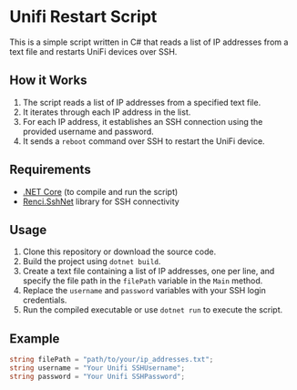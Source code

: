 # Unifi Restart Script

This is a simple script written in C# that reads a list of IP addresses from a text file and restarts UniFi devices over SSH.

## How it Works

1. The script reads a list of IP addresses from a specified text file.
2. It iterates through each IP address in the list.
3. For each IP address, it establishes an SSH connection using the provided username and password.
4. It sends a `reboot` command over SSH to restart the UniFi device.

## Requirements

- [.NET Core](https://dotnet.microsoft.com/download/dotnet) (to compile and run the script)
- [Renci.SshNet](https://github.com/sshnet/SSH.NET) library for SSH connectivity

## Usage

1. Clone this repository or download the source code.
2. Build the project using `dotnet build`.
3. Create a text file containing a list of IP addresses, one per line, and specify the file path in the `filePath` variable in the `Main` method.
4. Replace the `username` and `password` variables with your SSH login credentials.
5. Run the compiled executable or use `dotnet run` to execute the script.

## Example

```csharp
string filePath = "path/to/your/ip_addresses.txt";
string username = "Your Unifi SSHUsername";
string password = "Your Unifi SSHPassword";
